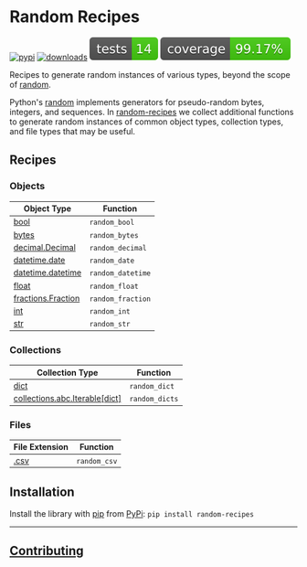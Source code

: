 # Random Recipes

[![pypi](https://img.shields.io/pypi/v/random-recipes)](https://pypi.org/project/random-recipes/#history)
[![downloads](https://img.shields.io/pypi/dm/random-recipes)](https://pypistats.org/packages/random-recipes)
![tests](images/badges/tests.svg)
![coverage](images/badges/coverage.svg)

Recipes to generate random instances of various types, beyond the scope of [random](https://docs.python.org/3/library/random.html).

Python's [random](https://docs.python.org/3/library/random.html) implements generators for pseudo-random bytes, integers, and sequences.
In [random-recipes](https://github.com/ipear3/random-recipes) we collect additional functions to generate random instances of common object types, collection types, and file types that may be useful.

## Recipes

### Objects
| Object Type                                                                               | Function          |
|-------------------------------------------------------------------------------------------|-------------------|
| [bool](https://docs.python.org/3/library/stdtypes.html#boolean-values)                    | `random_bool`     |
| [bytes](https://docs.python.org/3/library/stdtypes.html?highlight=bytes#bytes-objects)    | `random_bytes`    |
| [decimal.Decimal](https://docs.python.org/3/library/decimal.html)                         | `random_decimal`  |
| [datetime.date](https://docs.python.org/3/library/datetime.html#date-objects)             | `random_date`     |
| [datetime.datetime](https://docs.python.org/3/library/datetime.html#datetime-objects)     | `random_datetime` |
| [float](https://docs.python.org/3/library/functions.html#float)                           | `random_float`    |
| [fractions.Fraction](https://docs.python.org/3/library/fractions.html#fractions.Fraction) | `random_fraction` |
| [int](https://docs.python.org/3/library/functions.html#int)                               | `random_int`      |
| [str](https://docs.python.org/3/library/stdtypes.html#str)                                | `random_str`      |

### Collections

| Collection Type                                                                                                   | Function       |
|-------------------------------------------------------------------------------------------------------------------|----------------|
| [dict](https://docs.python.org/3/library/stdtypes.html#mapping-types-dict)                                        | `random_dict`  |
| [collections.abc.Iterable[dict]](https://docs.python.org/3/library/collections.abc.html#collections.abc.Iterable) | `random_dicts` |

### Files

| File Extension                                     | Function     |
|----------------------------------------------------|--------------|
| [.csv](https://docs.python.org/3/library/csv.html) | `random_csv` |


## Installation

Install the library with [pip](https://pip.pypa.io/en/stable/) from [PyPi](https://pypi.org/):
`pip install random-recipes`

---

## [Contributing](CONTRIBUTING.md)
